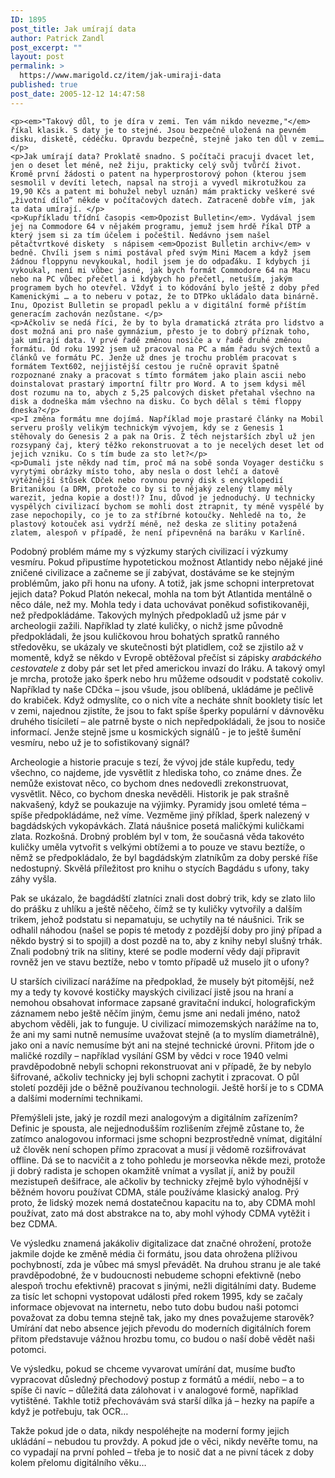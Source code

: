 ```yaml
---
ID: 1895
post_title: Jak umírají data
author: Patrick Zandl
post_excerpt: ""
layout: post
permalink: >
  https://www.marigold.cz/item/jak-umiraji-data
published: true
post_date: 2005-12-12 14:47:58
---
```

	<p><em>"Takový důl, to je díra v zemi. Ten vám nikdo nevezme,"</em> říkal klasik. S daty je to stejné. Jsou bezpečně uložená na pevném disku, disketě, cédéčku. Opravdu bezpečně, stejně jako ten důl v zemi…</p>
	<p>Jak umírají data? Proklatě snadno. S počítači pracuji dvacet let, jen o deset let méně, než žiju, prakticky celý svůj tvůrčí život. Kromě první žádosti o patent na hyperprostorový pohon (kterou jsem sesmolil v devíti letech, napsal na stroji a vyvedl mikrotužkou za 19,90 Kčs a patent mi bohužel nebyl uznán) mám prakticky veškeré své „životní dílo“ někde v počítačových datech. Zatraceně dobře vím, jak ta data umírají. </p>
	<p>Kupříkladu třídní časopis <em>Opozist Bulletin</em>. Vydával jsem jej na Commodore 64 v nějakém programu, jemuž jsem hrdě říkal DTP a který jsem si za tím účelem i počeštil. Nedávno jsem našel pětačtvrtkové diskety  s nápisem <em>Opozist Bulletin archiv</em> v bedně. Chvíli jsem s nimi postával před svým Mini Macem a když jsem žádnou floppynu nevykoukal, hodil jsem je do odpaďáku. I kdybych ji vykoukal, není mi vůbec jasné, jak bych formát Commodore 64 na Macu nebo na PC vůbec přečetl a i kdybych ho přečetl, netuším, jakým programem bych ho otevřel. Vždyť i to kódování bylo ještě z doby před Kamenickými … a to neberu v potaz, že to DTPko ukládalo data binárně. Inu, Opozist Bulletin se propadl peklu a v digitální formě příštím generacím zachován nezůstane. </p>
	<p>Ačkoliv se nedá říci, že by to byla dramatická ztráta pro lidstvo a dost možná ani pro naše gymnázium, přesto je to dobrý příznak toho, jak umírají data. V prvé řadě změnou nosiče a v řadě druhé změnou formátu. Od roku 1992 jsem už pracoval na PC a mám řadu svých textů a článků ve formátu PC. Jenže už dnes je trochu problém pracovat s formátem Text602, nejjistější cestou je ručně opravit špatně rozpoznané znaky a pracovat s tímto formátem jako plain ascii nebo doinstalovat prastarý importní filtr pro Word. A to jsem kdysi měl dost rozumu na to, abych z 5,25 palcových disket přetahal všechno na disk a dodneška mám všechno na disku. Co bych dělal s těmi floppy dneska?</p>
	<p>I změna formátu mne dojímá. Například moje prastaré články na Mobil serveru prošly velikým technickým vývojem, kdy se z Genesis 1 stěhovaly do Genesis 2 a pak na Oris. Z těch nejstarších zbyl už jen rozsypaný čaj, který těžko rekonstruovat a to je necelých deset let od jejich vzniku. Co s tím bude za sto let?</p>
	<p>Dumali jste někdy nad tím, proč má na sobě sonda Voyager destičku s vyrytými obrázky místo toho, aby nesla o dost lehčí a datově výtěžnější štůsek CDček nebo rovnou pevný disk s encyklopedií Britanikou (a DRM, protože co by si to nějaký zelený tlamy měly warezit, jedna kopie a dost!)? Inu, důvod je jednoduchý. U technicky vyspělých civilizací bychom se mohli dost ztrapnit, ty méně vyspělé by zase nepochopily, co je to za stříbrné kotoučky. Nehledě na to, že plastový kotouček asi vydrží méně, než deska ze slitiny potažená zlatem, alespoň v případě, že není připevněná na baráku v Karlíně.
</p>
<!--more-->	<p>Podobný problém máme my s výzkumy starých civilizací i výzkumy vesmíru. Pokud připustíme hypotetickou možnost Atlantidy nebo nějaké jiné zničené civilizace a začneme se jí zabývat, dostáváme se ke stejným problémům, jako při honu na ufony. A totiž, jak jsme schopni interpretovat jejich data? Pokud Platón nekecal, mohla na tom být Atlantida mentálně o něco dále, než my. Mohla tedy i data uchovávat poněkud sofistikovaněji, než předpokládáme. Takových mylných předpokladů už jsme pár v archeologii zažili. Například ty zlaté kuličky, o nichž jsme původně předpokládali, že jsou kuličkovou hrou bohatých spratků ranného středověku, se ukázaly ve skutečnosti být platidlem, což se zjistilo až v momentě, když se někdo v Evropě obtěžoval  přečíst si zápisky <em>arabáckého cestovatele</em> z doby pár set let před americkou invazí do Iráku. A takový omyl je mrcha, protože jako šperk nebo hru můžeme odsoudit v podstatě cokoliv. Například ty naše CDčka – jsou všude, jsou oblíbená, ukládáme je pečlivě do krabiček. Když odmyslíte, co o nich víte a necháte shnít booklety tisíc let v zemi, najednou zjistíte, že jsou to fakt spíše šperky populární v dávnověku druhého tisíciletí – ale patrně byste o nich nepředpokládali, že jsou to nosiče informací. Jenže stejně jsme u kosmických signálů - je to ještě šumění vesmíru, nebo už je to sofistikovaný signál?</p>
	<p> Archeologie a historie pracuje s tezí, že vývoj jde stále kupředu, tedy všechno, co najdeme, jde vysvětlit z hlediska toho, co známe dnes. Že nemůže existovat něco, co bychom dnes nedovedli zrekonstruovat, vysvětlit. Něco, co bychom dneska nevěděli. Historik je pak strašně nakvašený, když se poukazuje na výjimky. Pyramidy jsou omleté téma – spíše předpokládáme, než víme. Vezměme jiný příklad, šperk nalezený v bagdádských vykopávkách. Zlatá náušnice posetá maličkými kuličkami zlata. Rozkošná. Drobný problém byl v tom, že současná věda takovéto kuličky uměla vytvořit s velkými obtížemi a to pouze ve stavu beztíže, o němž se předpokládalo, že byl bagdádským zlatníkům za doby perské říše nedostupný. Skvělá příležitost pro knihu o stycích Bagdádu s ufony, taky záhy vyšla. </p>
	<p>Pak se ukázalo, že bagdádští zlatníci znali dost dobrý trik, kdy se zlato lilo do prášku z uhlíku a ještě něčeho, čímž se ty kuličky vytvořily a dalším trikem, jehož podstatu si nepamatuju, se uchytily na té náušnici. Trik se odhalil náhodou (našel se popis té metody z pozdější doby pro jiný případ a někdo bystrý si to spojil) a dost pozdě na to, aby z knihy nebyl slušný trhák. Znali podobný trik na slitiny, které se podle moderní vědy dají připravit rovněž jen ve stavu beztíže, nebo v tomto případě už muselo jít o ufony? </p>
	<p>U starších civilizací narážíme na předpoklad, že musely být pitomější, než my a tedy ty kovové kostičky mayských civilizací jistě jsou na hraní a nemohou obsahovat informace zapsané gravitační indukcí, holografickým záznamem nebo ještě něčím jiným, čemu jsme ani nedali jméno, natož abychom věděli, jak to funguje.   U civilizací mimozemských narážíme na to, že ani my sami nutně nemusíme uvažovat stejně (a to myslím diametrálně), jako oni a navíc nemusíme být ani na stejné technické úrovni. Přitom jde o maličké rozdíly – například vysílání GSM by vědci v roce 1940 velmi pravděpodobně nebyli schopni rekonstruovat ani v případě, že by nebylo šifrované, ačkoliv technicky jej byli schopni zachytit i zpracovat. O půl století později jde o běžně používanou technologii. Ještě horší je to s CDMA a dalšími moderními technikami. </p>
	<p>Přemýšleli jste, jaký je rozdíl mezi analogovým a digitálním zařízením? Definic je spousta, ale nejjednodušším rozlišením zřejmě zůstane to, že zatímco analogovou informaci jsme schopni bezprostředně vnímat, digitální už člověk není schopen přímo zpracovat a musí ji vědomě rozšifrovávat offline. Dá se to nacvičit a z toho pohledu je morseovka někde mezi, protože ji dobrý radista je schopen okamžitě vnímat a vysílat jí, aniž by použil mezistupeň dešifrace, ale ačkoliv by technicky zřejmě bylo výhodnější v běžném hovoru používat CDMA, stále používáme klasický analog. Prý proto, že lidský mozek nemá dostatečnou kapacitu na to, aby CDMA mohl používat, zato má dost abstrakce na to, aby mohl výhody CDMA vytěžit i bez CDMA. </p>
	<p>Ve výsledku znamená jakákoliv digitalizace dat značné ohrožení, protože jakmile dojde ke změně média či formátu, jsou data ohrožena plíživou pochybností, zda je vůbec má smysl převádět. Na druhou stranu je ale také pravděpodobné, že v budoucnosti nebudeme schopni efektivně (nebo alespoň trochu efektivně) pracovat s jinými, nežli digitálními daty. Budeme za tisíc let schopni vystopovat události před rokem 1995, kdy se začaly informace objevovat na internetu, nebo tuto dobu budou naši potomci považovat za dobu temna stejně tak, jako my dnes považujeme starověk? Umírání dat nebo absence jejich převodu do moderních digitálních forem přitom představuje vážnou hrozbu tomu, co budou o naší době vědět naši potomci. </p>
	<p>Ve výsledku, pokud se chceme vyvarovat umírání dat, musíme buďto vypracovat důsledný přechodový postup z formátů a médií, nebo – a to spíše či navíc – důležitá data zálohovat i v analogové formě, například vytištěné. Takhle totiž přechovávám svá starší dílka já – hezky na papíře a když je potřebuju, tak OCR… </p>
	<p>Takže pokud jde o data, nikdy nespoléhejte na moderní formy jejich ukládání – nebudou tu provždy. A pokud jde o věci, nikdy nevěřte tomu, na co vypadají na první pohled – třeba je to nosič dat a ne pivní tácek z doby kolem přelomu digitálního věku…
</p>